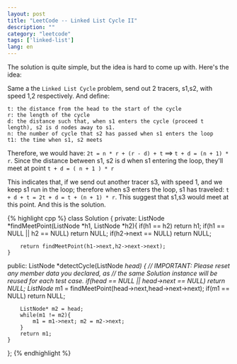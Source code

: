 ```yaml
---
layout: post
title: "LeetCode -- Linked List Cycle II"
description: ""
category: "leetcode"
tags: ['linked-list']
lang: en
---
```


The solution is quite simple, but the idea is hard to come up with. Here's the idea:

Same a the `Linked List Cycle` problem, send out 2 tracers, s1,s2, with speed 1,2 respectively. And define:

    t: the distance from the head to the start of the cycle
    r: the length of the cycle
    d: the distance such that, when s1 enters the cycle (proceed t length), s2 is d nodes away to s1.
    n: the number of cycle that s2 has passed when s1 enters the loop
    t1: the time when s1, s2 meets

Therefore, we would have: `2t = n * r + (r - d) + t` ==> `t + d = (n + 1) * r`. Since the distance between s1, s2 is d when s1 entering the loop, they'll meet at point `t + d = ( n + 1 ) * r`

This indicates that, if we send out another tracer s3, with speed 1, and we keep s1 run in the loop; therefore when s3 enters the loop, s1 has traveled: `t + d + t = 2t + d = t + (n + 1) * r`.
This suggest that s1,s3 would meet at this point. And this is the solution.


{% highlight cpp %}
class Solution {
private:
    ListNode *findMeetPoint(ListNode *h1, ListNode *h2){
        if(h1 == h2) return h1;
        if(h1 == NULL || h2 == NULL) return NULL;
        if(h2->next == NULL) return NULL;
        
        return findMeetPoint(h1->next,h2->next->next);
    }
    
public:
    ListNode *detectCycle(ListNode *head) {
        // IMPORTANT: Please reset any member data you declared, as
        // the same Solution instance will be reused for each test case.
        if(head == NULL || head->next == NULL) return NULL;
        ListNode* m1 = findMeetPoint(head->next,head->next->next);
        if(m1 == NULL) return NULL;
        
        ListNode* m2 = head;
        while(m1 != m2){
            m1 = m1->next; m2 = m2->next;
        }
        return m1;
    }
};
{% endhighlight %}
